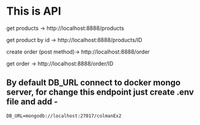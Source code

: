 # This is API

get products ->
http://localhost:8888/products

get product by id ->
http://localhost:8888/products/ID

create order (post method)->
http://localhost:8888/order

get order ->
http://localhost:8888/order/ID

## By default DB_URL connect to docker mongo server, for change this endpoint just create .env file and add -

`DB_URL=mongodb://localhost:27017/colmanEx2`
